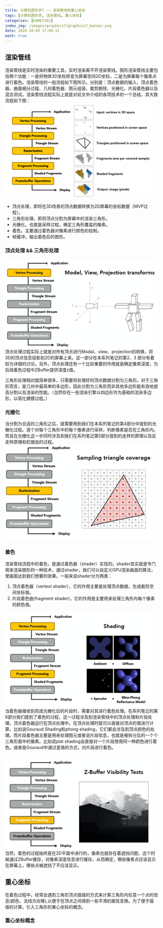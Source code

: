 ```yaml
---
title: 计算机图形学7 —— 渲染管线和重心坐标
tags: [计算机图形学, 渲染管线, 重心坐标]
categories: [GAMES101]
index_img: /images/graphics7/graphics7_banner.png
date: 2020-10-03 17:09:11
math: true
---
```


## 渲染管线
渲染管线是实时渲染的重要工具，实时渲染离不开渲染管线。图形渲染管线主要包括两个功能：一是将物体3D坐标转变为屏幕空间2D坐标，二是为屏幕每个像素点进行着色。渲染管线的一般流程如下图所示。分别是：顶点数据的输入、顶点着色器、曲面细分过程、几何着色器、图元组装、裁剪剔除、光栅化、片段着色器以及混合测试。渲染管线流程实际上就是对前文中介绍的各项技术的一个总结。其大致流程如下图：
![](/images/graphics7/graphics7_banner.png)

* 顶点处理，即将在3D场景的顶点数据转换为2D屏幕的坐标数据（MVP过程）。
* 三角形处理，即将顶点分割为屏幕中的渲染三角形。
* 光栅化，也就是采样过程，确定三角形覆盖的像素。
* 着色，主要通过着色器对像素进行颜色的绘制。
* 帧缓冲，输出着色后的图形。

### 顶点处理 && 三角形处理
![](/images/graphics7/graphics7_vertex.jpg)
顶点处理过程实际上就是对所有顶点进行Modal、view、projection的转换，将3D的顶点信息投影到2D的屏幕上来。这一部分在本系列笔记的第2、3 部分有着较为详细的讨论。另外，顶点处理还有一个比较重要的作用就是确定像素深度，为后续着色过程中ZBuffer提供深度z值。

三角形处理相对就简单很多，只需要将处理好的顶点数据分割为三角形。对于三角形而言，是几何中最简单的多边形，因此分割为三角形而非其他多边形能有效地提高分割以及渲染的性能。（当然存在一些渲染引擎以四边形作为基础的渲染多边形，以简化建模过程。）

### 光栅化
当分割为合适的三角形之后，就需要用到我们在本系列笔记的第4部分中提到的光栅化过程。逐个对每个三角形中的每个像素进行采样，判断像素是否在三角形内。而且在光栅化这一步同时涉及到我们在系列笔记第5部分提到的走样的原理以及反走样原理和抗锯齿的过程。
![](/images/graphics7/graphics7_rasterization.jpg)

### 着色
渲染管线流程中的着色，是通过着色器（shader）实现的。shader其实就是专门用来渲染图形的一种技术，通过shader，我们可以自定义GPU渲染画面的算法，使画面达到我们想要的效果。一般来说shader分为两类：
1. 顶点着色器（vertext shader），它的作用主要是处理顶点数据，生成裁剪空间坐标值。
2. 片段着色曲(fragment shader)，它的作用是主要用来处理三角形内每个像素的颜色值。

![](/images/graphics7/graphics7_shading.jpg)
当着色器接收到完成光栅化后的片段时，需要对其进行着色处理。在系列笔记的第6部分我们提到了着色的过程，这一过程涉及到渲染管线中的顶点处理和片段处理。顶点着色器运行在顶点处理中。在顶点处理时就可以直接对顶点的值进行计算，比如说Gouraud Shading和phong shading，它们都会涉及到顶点颜色的处理。而片段着色器主要是用来处理图元或者说片段信息，也就是被拆分后的一个个三角形面中的像素。比如说plat shading会直接对一个片段使用同一种颜色进行着色。或者是Gouraud中通过差值的方式，对片段进行着色。

![](/images/graphics7/graphics7_zbuffer.jpg)
当然，着色的过程始终是在2D平面中进行的，像素也就存在着遮挡问题。这个时候通过ZBuffer缓存，对像素深度信息进行缓存，从而确定，哪些像素点应该显示在屏幕上，哪些点被遮挡了不应该显示。

## 重心坐标
在着色过程中，经常会遇到三角形顶点插值的方式来计算三角形内任意一个点的信息(颜色、法线方向等),以便于在顶点之间得到一些平滑的属性变换。为了便于插值的计算，引入三角形的重心坐标的概念。
### 重心坐标概念

